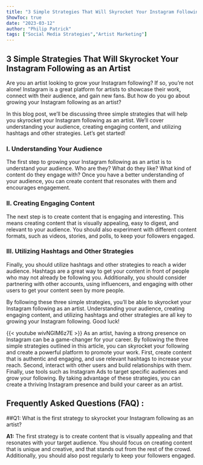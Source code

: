 ```yaml
---
title: "3 Simple Strategies That Will Skyrocket Your Instagram Following as an Artist!"
ShowToc: true 
date: "2023-03-12"
author: "Philip Patrick" 
tags: ["Social Media Strategies","Artist Marketing"]
---
```

## 3 Simple Strategies That Will Skyrocket Your Instagram Following as an Artist

Are you an artist looking to grow your Instagram following? If so, you’re not alone! Instagram is a great platform for artists to showcase their work, connect with their audience, and gain new fans. But how do you go about growing your Instagram following as an artist?

In this blog post, we’ll be discussing three simple strategies that will help you skyrocket your Instagram following as an artist. We’ll cover understanding your audience, creating engaging content, and utilizing hashtags and other strategies. Let’s get started!

### I. Understanding Your Audience

The first step to growing your Instagram following as an artist is to understand your audience. Who are they? What do they like? What kind of content do they engage with? Once you have a better understanding of your audience, you can create content that resonates with them and encourages engagement.

### II. Creating Engaging Content

The next step is to create content that is engaging and interesting. This means creating content that is visually appealing, easy to digest, and relevant to your audience. You should also experiment with different content formats, such as videos, stories, and polls, to keep your followers engaged.

### III. Utilizing Hashtags and Other Strategies

Finally, you should utilize hashtags and other strategies to reach a wider audience. Hashtags are a great way to get your content in front of people who may not already be following you. Additionally, you should consider partnering with other accounts, using influencers, and engaging with other users to get your content seen by more people.

By following these three simple strategies, you’ll be able to skyrocket your Instagram following as an artist. Understanding your audience, creating engaging content, and utilizing hashtags and other strategies are all key to growing your Instagram following. Good luck!

{{< youtube wivNGIM6z7E >}} 
As an artist, having a strong presence on Instagram can be a game-changer for your career. By following the three simple strategies outlined in this article, you can skyrocket your following and create a powerful platform to promote your work. First, create content that is authentic and engaging, and use relevant hashtags to increase your reach. Second, interact with other users and build relationships with them. Finally, use tools such as Instagram Ads to target specific audiences and grow your following. By taking advantage of these strategies, you can create a thriving Instagram presence and build your career as an artist.

## Frequently Asked Questions (FAQ) :
##Q1: What is the first strategy to skyrocket your Instagram following as an artist?

**A1:** The first strategy is to create content that is visually appealing and that resonates with your target audience. You should focus on creating content that is unique and creative, and that stands out from the rest of the crowd. Additionally, you should also post regularly to keep your followers engaged.


